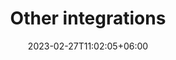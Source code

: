 ---
title: "Other integrations"
date: 2023-02-27T11:02:05+06:00
icon: "ti-package"
description: "Zapier, Make and Bubble.io integrations"
type : "docs"
---